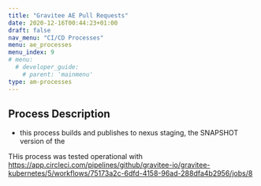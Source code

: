 ```yaml
---
title: "Gravitee AE Pull Requests"
date: 2020-12-16T00:44:23+01:00
draft: false
nav_menu: "CI/CD Processes"
menu: ae_processes
menu_index: 9
# menu:
  # developer_guide:
    # parent: 'mainmenu'
type: am-processes
---
```


## Process Description

* this process builds and publishes to nexus staging, the SNAPSHOT version of the


THis process was tested operational with https://app.circleci.com/pipelines/github/gravitee-io/gravitee-kubernetes/5/workflows/75173a2c-6dfd-4158-96ad-288dfa4b2956/jobs/8
